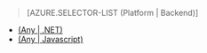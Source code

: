 > [AZURE.SELECTOR-LIST (Platform | Backend)]
- [(Any | .NET)](../articles/mobile-services-dotnet-backend-schedule-recurring-tasks.md)
- [(Any | Javascript)](../articles/mobile-services-schedule-recurring-tasks.md)

<!---HONumber=July15_HO2-->